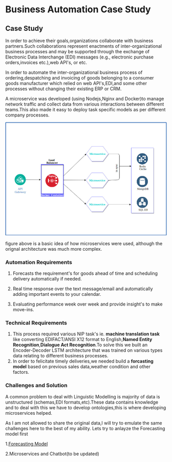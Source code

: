 # Business Automation Case Study
## Case Study
In order to achieve their goals,organizations collaborate with business partners.Such collaborations represent enactments of inter-organizational business processes and may be supported through the exchange of Electronic  Data  Interchange (EDI) messages (e.g., electronic purchase orders,invoices  etc.),web API's, or etc.

In order to automate the inter-organizational business process of ordering,despatching and invoicing of goods belonging to a consumer goods manufacturer which relied on web API's,EDI,and some other processes without changing their existing ERP or CRM.

A microservice was developed (using Nodejs,Nginx and Docker)to manage network traffic and collect data from various interactions between different teams.This also made it easy to deploy task specific models as per different company processes.

<img src="Microservice.jpg"></img>

figure above is a basic idea of how microservices were used, although the orignal architecture was much more complex.

### Automation Requirements

1. Forecasts the requirement's for goods ahead of time and scheduling delivery automatically if needed.

2. Real time response over the text message/email and automatically adding important events to your calendar. 

3. Evaluating performance week over week and provide insight's to make move-ins.

### Technical Requirements

1. This process required various NlP task's ie. <b>machine translation task</b> like converting EDIFACT/ANSI X12 format to English,<b>Named Entity Recognition</b>,<b>Dialogue Act Recognition</b>.To solve this we built an Encoder-Decoder LSTM architecture that was trained on various types data relating to different business processes.
2. In order to felicitate timely deliveries,we needed build a <b>forcasting model</b> based on
previous sales data,weather condition and other factors.

### Challenges and Solution
 
A common problem to deal with Linguistic Modelling is majority of data is unstructured (schemas,EDI formats,etc).These data contains knowledge and to deal with this we have to develop ontologies,this is where developing microservices helped.

As I am not allowed to share the original data,I will try to emulate the same challenges here to the best of my ability. Lets try to anlayze the Forecasting model first

1.[Forecasting Model](https://github.com/luvsin27/Project-emulation/tree/master/Business-Automation-Case-Study)

2.Microservices and Chatbot(to be updated)

